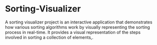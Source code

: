 # Sorting-Visualizer
A sorting visualizer project is an interactive application that demonstrates how various sorting algorithms work by visually representing the sorting process in real-time. It provides a visual representation of the steps involved in sorting a collection of elements,.
